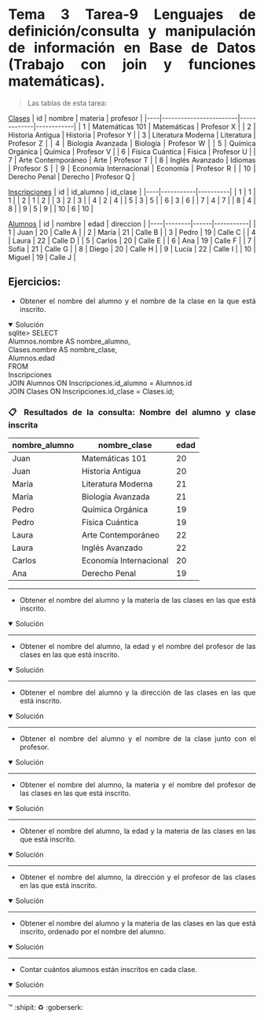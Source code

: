 <div align="justify">


# Tema 3 Tarea-9 Lenguajes de definición/consulta y manipulación de información en Base de Datos (Trabajo con join y funciones matemáticas).

>Las tablas de esta tarea:

<u>Clases</u>
| id | nombre                 | materia     | profesor   |
|----|------------------------|-------------|------------|
| 1  | Matemáticas 101        | Matemáticas | Profesor X |
| 2  | Historia Antigua       | Historia    | Profesor Y |
| 3  | Literatura Moderna     | Literatura  | Profesor Z |
| 4  | Biología Avanzada      | Biología    | Profesor W |
| 5  | Química Orgánica       | Química     | Profesor V |
| 6  | Física Cuántica        | Física      | Profesor U |
| 7  | Arte Contemporáneo     | Arte        | Profesor T |
| 8  | Inglés Avanzado        | Idiomas     | Profesor S |
| 9  | Economía Internacional | Economía    | Profesor R |
| 10 | Derecho Penal          | Derecho     | Profesor Q |

<u>Inscripciones</u>
| id | id_alumno | id_clase |
|----|-----------|----------|
| 1  | 1         | 1        |
| 2  | 1         | 2        |
| 3  | 2         | 3        |
| 4  | 2         | 4        |
| 5  | 3         | 5        |
| 6  | 3         | 6        |
| 7  | 4         | 7        |
| 8  | 4         | 8        |
| 9  | 5         | 9        |
| 10 | 6         | 10       |

<u>Alumnos</u>
| id | nombre | edad | direccion |
|----|--------|------|-----------|
| 1  | Juan   | 20   | Calle A   |
| 2  | María  | 21   | Calle B   |
| 3  | Pedro  | 19   | Calle C   |
| 4  | Laura  | 22   | Calle D   |
| 5  | Carlos | 20   | Calle E   |
| 6  | Ana    | 19   | Calle F   |
| 7  | Sofía  | 21   | Calle G   |
| 8  | Diego  | 20   | Calle H   |
| 9  | Lucía  | 22   | Calle I   |
| 10 | Miguel | 19   | Calle J   |

## Ejercicios:

- Obtener el nombre del alumno y el nombre de la clase en la que está inscrito.
<details open>
<summary>Solución</summary>
sqlite> SELECT</br>
Alumnos.nombre AS nombre_alumno,</br>
Clases.nombre AS nombre_clase,</br>
Alumnos.edad</br>
FROM</br>
Inscripciones</br>
JOIN Alumnos ON Inscripciones.id_alumno = Alumnos.id</br>
JOIN Clases ON Inscripciones.id_clase = Clases.id;


### 📋 Resultados de la consulta: Nombre del alumno y clase inscrita

| nombre_alumno | nombre_clase           | edad |
|---------------|------------------------|------|
| Juan          | Matemáticas 101        | 20   |
| Juan          | Historia Antigua       | 20   |
| María         | Literatura Moderna     | 21   |
| María         | Biología Avanzada      | 21   |
| Pedro         | Química Orgánica       | 19   |
| Pedro         | Física Cuántica        | 19   |
| Laura         | Arte Contemporáneo     | 22   |
| Laura         | Inglés Avanzado        | 22   |
| Carlos        | Economía Internacional | 20   |
| Ana           | Derecho Penal          | 19   |

  </details>

---------------
- Obtener el nombre del alumno y la materia de las clases en las que está inscrito.
<details open>
<summary>Solución</summary>
 
  </details>

---------------
- Obtener el nombre del alumno, la edad y el nombre del profesor de las clases en las que está inscrito.
<details open>
<summary>Solución</summary>
 
  </details>

---------------
- Obtener el nombre del alumno y la dirección de las clases en las que está inscrito.
<details open>
<summary>Solución</summary>
 
  </details>

---------------
- Obtener el nombre del alumno y el nombre de la clase junto con el profesor.
<details open>
<summary>Solución</summary>
 
  </details>

---------------
- Obtener el nombre del alumno, la materia y el nombre del profesor de las clases en las que está inscrito.
<details open>
<summary>Solución</summary>
 
  </details>

---------------
- Obtener el nombre del alumno, la edad y la materia de las clases en las que está inscrito.
<details open>
<summary>Solución</summary>
 
  </details>

---------------
- Obtener el nombre del alumno, la dirección y el profesor de las clases en las que está inscrito.
<details open>
<summary>Solución</summary>
 
  </details>

---------------
- Obtener el nombre del alumno y la materia de las clases en las que está inscrito, ordenado por el nombre del alumno.
<details open>
<summary>Solución</summary>
 
  </details>

---------------
- Contar cuántos alumnos están inscritos en cada clase.
<details open>
<summary>Solución</summary>
 
  </details>

---------------
:tm: :shipit: :recycle: :goberserk:
 </div>